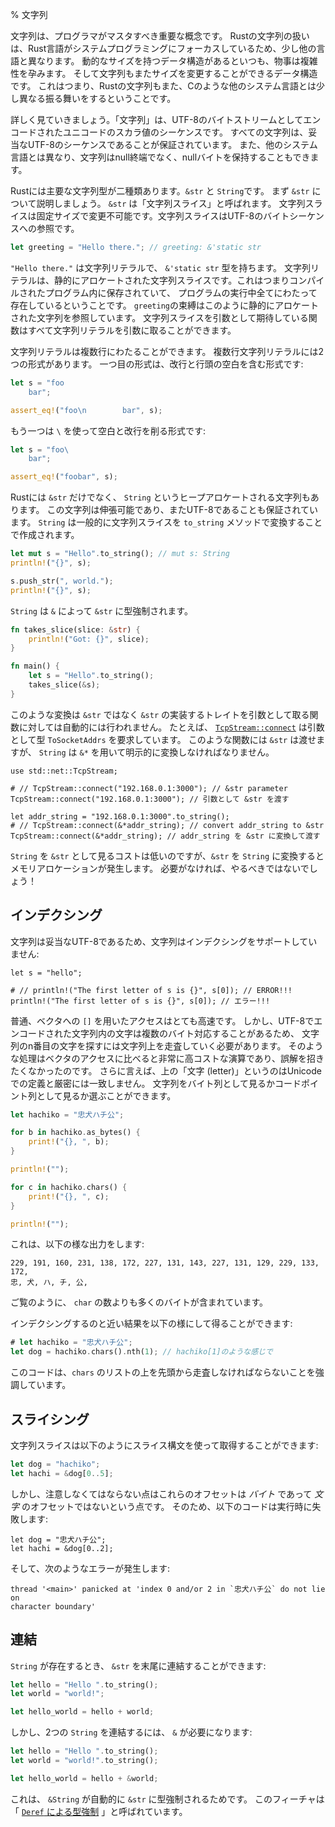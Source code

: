% 文字列
<!-- % Strings -->

<!-- Strings are an important concept for any programmer to master. Rust’s string -->
<!-- handling system is a bit different from other languages, due to its systems -->
<!-- focus. Any time you have a data structure of variable size, things can get -->
<!-- tricky, and strings are a re-sizable data structure. That being said, Rust’s -->
<!-- strings also work differently than in some other systems languages, such as C. -->
文字列は、プログラマがマスタすべき重要な概念です。
Rustの文字列の扱いは、Rust言語がシステムプログラミングにフォーカスしているため、少し他の言語と異なります。
動的なサイズを持つデータ構造があるといつも、物事は複雑性を孕みます。
そして文字列もまたサイズを変更することができるデータ構造です。
これはつまり、Rustの文字列もまた、Cのような他のシステム言語とは少し異なる振る舞いをするということです。


<!-- Let’s dig into the details. A ‘string’ is a sequence of Unicode scalar values -->
<!-- encoded as a stream of UTF-8 bytes. All strings are guaranteed to be a valid -->
<!-- encoding of UTF-8 sequences. Additionally, unlike some systems languages, -->
<!-- strings are not null-terminated and can contain null bytes. -->
詳しく見ていきましょう。「文字列」は、UTF-8のバイトストリームとしてエンコードされたユニコードのスカラ値のシーケンスです。
すべての文字列は、妥当なUTF-8のシーケンスであることが保証されています。
また、他のシステム言語とは異なり、文字列はnull終端でなく、nullバイトを保持することもできます。

<!-- Rust has two main types of strings: `&str` and `String`. Let’s talk about -->
<!-- `&str` first. These are called ‘string slices’. A string slice has a fixed -->
<!-- size, and cannot be mutated. It is a reference to a sequence of UTF-8 bytes. -->
Rustには主要な文字列型が二種類あります。`&str` と `String`です。
まず `&str` について説明しましょう。 `&str` は「文字列スライス」と呼ばれます。
文字列スライスは固定サイズで変更不可能です。文字列スライスはUTF-8のバイトシーケンスへの参照です。


```rust
let greeting = "Hello there."; // greeting: &'static str
```

<!-- `"Hello there."` is a string literal and its type is `&'static str`. A string -->
<!-- literal is a string slice that is statically allocated, meaning that it’s saved -->
<!-- inside our compiled program, and exists for the entire duration it runs. The -->
<!-- `greeting` binding is a reference to this statically allocated string. Any -->
<!-- function expecting a string slice will also accept a string literal. -->
`"Hello there."` は文字列リテラルで、 `&'static str` 型を持ちます。
文字列リテラルは、静的にアロケートされた文字列スライスです。これはつまりコンパイルされたプログラム内に保存されていて、
プログラムの実行中全てにわたって存在しているということです。
`greeting`の束縛はこのように静的にアロケートされた文字列を参照しています。
文字列スライスを引数として期待している関数はすべて文字列リテラルを引数に取ることができます。

<!-- String literals can span multiple lines. There are two forms. The first will -->
<!-- include the newline and the leading spaces: -->
文字列リテラルは複数行にわたることができます。
複数行文字列リテラルには2つの形式があります。
一つ目の形式は、改行と行頭の空白を含む形式です:

```rust
let s = "foo
    bar";

assert_eq!("foo\n        bar", s);
```

<!-- The second, with a `\`, trims the spaces and the newline: -->
もう一つは `\` を使って空白と改行を削る形式です:

```rust
let s = "foo\
    bar";

assert_eq!("foobar", s);
```

<!-- Rust has more than just `&str`s though. A `String`, is a heap-allocated string. -->
<!-- This string is growable, and is also guaranteed to be UTF-8. `String`s are -->
<!-- commonly created by converting from a string slice using the `to_string` -->
<!-- method. -->
Rustには `&str` だけでなく、 `String` というヒープアロケートされる文字列もあります。
この文字列は伸張可能であり、またUTF-8であることも保証されています。
`String` は一般的に文字列スライスを `to_string` メソッドで変換することで作成されます。

```rust
let mut s = "Hello".to_string(); // mut s: String
println!("{}", s);

s.push_str(", world.");
println!("{}", s);
```

<!-- `String`s will coerce into `&str` with an `&`: -->
`String` は `&` によって `&str` に型強制されます。

```rust
fn takes_slice(slice: &str) {
    println!("Got: {}", slice);
}

fn main() {
    let s = "Hello".to_string();
    takes_slice(&s);
}
```

<!-- This coercion does not happen for functions that accept one of `&str`’s traits -->
<!-- instead of `&str`. For example, [`TcpStream::connect`][connect] has a parameter -->
<!-- of type `ToSocketAddrs`. A `&str` is okay but a `String` must be explicitly -->
<!-- converted using `&*`. -->
このような変換は `&str` ではなく `&str` の実装するトレイトを引数として取る関数に対しては自動的には行われません。
たとえば、 [`TcpStream::connect`][connect] は引数として型 `ToSocketAddrs` を要求しています。
このような関数には `&str` は渡せますが、 `String` は `&*` を用いて明示的に変換しなければなりません。

```rust,no_run
use std::net::TcpStream;

# // TcpStream::connect("192.168.0.1:3000"); // &str parameter
TcpStream::connect("192.168.0.1:3000"); // 引数として &str を渡す

let addr_string = "192.168.0.1:3000".to_string();
# // TcpStream::connect(&*addr_string); // convert addr_string to &str
TcpStream::connect(&*addr_string); // addr_string を &str に変換して渡す
```

<!-- Viewing a `String` as a `&str` is cheap, but converting the `&str` to a -->
<!-- `String` involves allocating memory. No reason to do that unless you have to! -->
`String` を `&str` として見るコストは低いのですが、`&str` を `String` に変換するとメモリアロケーションが発生します。
必要がなければ、やるべきではないでしょう！

<!-- ## Indexing  -->
## インデクシング

<!-- Because strings are valid UTF-8, strings do not support indexing: -->
文字列は妥当なUTF-8であるため、文字列はインデクシングをサポートしていません:

```rust,ignore
let s = "hello";

# // println!("The first letter of s is {}", s[0]); // ERROR!!!
println!("The first letter of s is {}", s[0]); // エラー!!!
```

<!-- Usually, access to a vector with `[]` is very fast. But, because each character -->
<!-- in a UTF-8 encoded string can be multiple bytes, you have to walk over the -->
<!-- string to find the nᵗʰ letter of a string. This is a significantly more -->
<!-- expensive operation, and we don’t want to be misleading. Furthermore, ‘letter’ -->
<!-- isn’t something defined in Unicode, exactly. We can choose to look at a string as -->
<!-- individual bytes, or as codepoints:-->
普通、ベクタへの `[]` を用いたアクセスはとても高速です。
しかし、UTF-8でエンコードされた文字列内の文字は複数のバイト対応することがあるため、
文字列のn番目の文字を探すには文字列上を走査していく必要があります。
そのような処理はベクタのアクセスに比べると非常に高コストな演算であり、誤解を招きたくなかったのです。
さらに言えば、上の「文字 (letter)」というのはUnicodeでの定義と厳密には一致しません。
文字列をバイト列として見るかコードポイント列として見るか選ぶことができます。

```rust
let hachiko = "忠犬ハチ公";

for b in hachiko.as_bytes() {
    print!("{}, ", b);
}

println!("");

for c in hachiko.chars() {
    print!("{}, ", c);
}

println!("");
```

<!-- This prints: -->
これは、以下の様な出力をします:

```text
229, 191, 160, 231, 138, 172, 227, 131, 143, 227, 131, 129, 229, 133, 172,
忠, 犬, ハ, チ, 公,
```

<!-- As you can see, there are more bytes than `char`s.-->
ご覧のように、 `char` の数よりも多くのバイトが含まれています。

<!-- You can get something similar to an index like this: -->
インデクシングするのと近い結果を以下の様にして得ることができます:

```rust
# let hachiko = "忠犬ハチ公";
let dog = hachiko.chars().nth(1); // hachiko[1]のような感じで
```

<!-- This emphasizes that we have to walk from the beginning of the list of `chars`. -->
このコードは、`chars` のリストの上を先頭から走査しなければならないことを強調しています。

## スライシング

<!-- You can get a slice of a string with slicing syntax: -->
文字列スライスは以下のようにスライス構文を使って取得することができます:

```rust
let dog = "hachiko";
let hachi = &dog[0..5];
```

<!-- But note that these are _byte_ offsets, not _character_ offsets. So -->
<!-- this will fail at runtime: -->
しかし、注意しなくてはならない点はこれらのオフセットは _バイト_ であって _文字_ のオフセットではないという点です。
そのため、以下のコードは実行時に失敗します:

```rust,should_panic
let dog = "忠犬ハチ公";
let hachi = &dog[0..2];
```

<!-- with this error: -->
そして、次のようなエラーが発生します:


```text
thread '<main>' panicked at 'index 0 and/or 2 in `忠犬ハチ公` do not lie on
character boundary'
```

<!-- ## Concatenation -->
## 連結

<!-- If you have a `String`, you can concatenate a `&str` to the end of it: -->
`String` が存在するとき、 `&str` を末尾に連結することができます:

```rust
let hello = "Hello ".to_string();
let world = "world!";

let hello_world = hello + world;
```

<!-- But if you have two `String`s, you need an `&`: -->
しかし、2つの `String` を連結するには、 `&` が必要になります:

```rust
let hello = "Hello ".to_string();
let world = "world!".to_string();

let hello_world = hello + &world;
```

<!-- This is because `&String` can automatically coerce to a `&str`. This is a -->
<!-- feature called ‘[`Deref` coercions][dc]’. -->
これは、 `&String` が自動的に `&str` に型強制されるためです。
このフィーチャは 「 [`Deref` による型強制][dc] 」と呼ばれています。

[dc]: deref-coercions.html
[connect]: ../std/net/struct.TcpStream.html#method.connect
